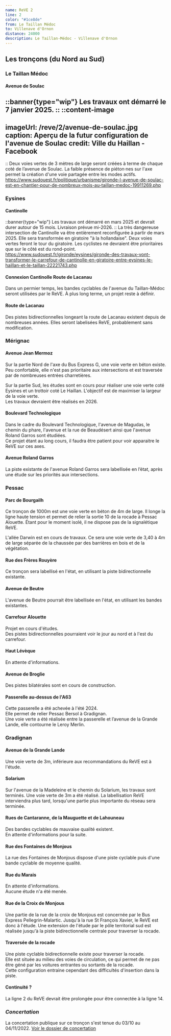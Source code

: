 ```yaml
---
name: ReVE 2
line: 2
color: "#1ce8de"
from: Le Taillan Médoc
to: Villenave d'Ornon
distance: 24000
description: Le Taillan-Médoc - Villenave d'Ornon
---
```


## Les tronçons (du Nord au Sud)

### Le Taillan Médoc

#### Avenue de Soulac
::banner{type="wip"}
Les travaux ont démarré le 7 janvier 2025.
::
::content-image
---
imageUrl: /reve/2/avenue-de-soulac.jpg
caption: Aperçu de la futur configuration de l'avenue de Soulac
credit: Ville du Haillan - Facebook
---
::
Deux voies vertes de 3 mètres de large seront créées à terme de chaque coté de l’avenue de Soulac.
La faible présence de piéton·nes sur l'axe permet la création d'une voie partagée entre les modes actifs.
https://www.sudouest.fr/politique/urbanisme/gironde-l-avenue-de-soulac-est-en-chantier-pour-de-nombreux-mois-au-taillan-medoc-19911269.php

### Eysines

#### Cantinolle 
::banner{type="wip"}
Les travaux ont démarré en mars 2025 et devrait durer autour de 15 mois. Livraison prévue mi-2026.
::
La très dangereuse intersection de Cantinolle va être entièrement reconfigurée à partir de mars 2025.
Elle sera transformée en giratoire "à la hollandaise".
Deux voies vertes feront le tour du giratoire.
Les cyclistes ne devraient être prioritaires que sur le côté est du rond-point.
https://www.sudouest.fr/gironde/eysines/gironde-des-travaux-vont-transformer-le-carrefour-de-cantinolle-en-giratoire-entre-eysines-le-haillan-et-le-taillan-22221743.php

#### Connexion Cantinolle Route de Lacanau
Dans un permier temps, les bandes cyclables de l'avenue du Taillan-Médoc seront utilisées par le ReVE.
À plus long terme, un projet reste à définir.

#### Route de Lacanau
Des pistes bidirectionnelles longeant la route de Lacanau existent depuis de nombreuses années. 
Elles seront labelisées ReVE, probablement sans modification.

### Mérignac

#### Avenue Jean Mermoz
Sur la partie Nord de l'axe du Bus Express G, une voie verte en béton existe. 
Peu confortable, elle n'est pas prioritaire aux intersections et est traversée par de nombreuses entrées charretières.  

Sur la partie Sud, les études sont en cours pour réaliser une voie verte coté Eysines et un trottoir coté Le Haillan. 
L'objectif est de maximiser la largeur de la voie verte.  
Les travaux devraient être réalisés en 2026.

#### Boulevard Technologique
Dans le cadre du Boulevard Technologique, l'avenue de Magudas, le chemin du phare, l'avenue et la rue de Beaudésert ainsi que l'avenue Roland Garros sont étudiées.  
Ce projet étant au long cours, il faudra être patient pour voir apparaitre le ReVE sur ces axes.  

#### Avenue Roland Garros
La piste existante de l'avenue Roland Garros sera labellisée en l’état, après une étude sur les priorités aux intersections.

### Pessac

#### Parc de Bourgailh
Ce tronçon de 1000m est une voie verte en béton de 4m de large. Il longe la ligne haute tension et permet de relier la sortie 10 de la rocade à Pessac Alouette.
Étant pour le moment isolé, il ne dispose pas de la signalétique ReVE.

L'allée Darwin est en cours de travaux.
Ce sera une voie verte de 3,40 à 4m de large séparée de la chaussée par des barrières en bois et de la végétation.

#### Rue des Frères Rouyère
Ce tronçon sera labellisé en l'état, en utilisant la piste bidirectionnelle existante.

#### Avenue de Beutre
L'avenue de Beutre pourrait être labellisée en l'état, en utilisant les bandes existantes.

#### Carrefour Alouette
Projet en cours d'études.  
Des pistes bidirectionnelles pourraient voir le jour au nord et à l'est du carrefour.

#### Haut Lévèque
En attente d'informations.

#### Avenue de Broglie
Des pistes bilatérales sont en cours de construction.

#### Passerelle au-dessus de l'A63
Cette passerelle a été achevée à l'été 2024.  
Elle permet de relier Pessac Bersol à Gradignan.  
Une voie verte a été réalisée entre la passerelle et l’avenue de la Grande Lande, elle contourne le Leroy Merlin.


### Gradignan 

#### Avenue de la Grande Lande
Une voie verte de 3m, inférieure aux recommandations du ReVE est à l'étude.

#### Solarium
Sur l'avenue de la Madeleine et le chemin du Solarium, les travaux sont terminés. 
Une voie verte de 3m a été réalisé.
La labellisation ReVE interviendra plus tard, lorsqu'une partie plus importante du réseau sera terminée.

#### Rues de Cantaranne, de la Mauguette et de Lahouneau
Des bandes cyclables de mauvaise qualité existent.  
En attente d'informations pour la suite.

#### Rue des Fontaines de Monjous
La rue des Fontaines de Monjous dispose d'une piste cyclable puis d'une bande cyclable de moyenne qualité.

#### Rue du Marais
En attente d'informations.  
Aucune étude n'a été menée.

#### Rue de la Croix de Monjous
Une partie de la rue de la croix de Monjous est concernée par le Bus Express Pellegrin-Malartic.
Jusqu'à la rue St François Xavier, le ReVE est donc à l'étude.
Une extension de l'étude par le pôle territorial sud est réalisée jusqu'à la piste bidirectionnelle centrale pour traverser la rocade.

#### Traversée de la rocade
Une piste cyclable bidirectionnelle existe pour traverser la rocade.  
Elle est située au milieu des voies de circulation, ce qui permet de ne pas être géné par les voitures entrantes ou sortants de la rocade.  
Cette configuration entraine cependant des difficultés d'insertion dans la piste.

#### Continuité ?

La ligne 2 du ReVE devrait être prolongée pour être connectée à la ligne 14.

### *Concertation*
La concertation publique sur ce tronçon s'est tenue du 03/10 au 04/11/2022.
[Voir le dossier de concertation](https://cyclopolis.lavilleavelo.org/vl2/VL2Sud_Berthelot_St-Priest.pdf)
